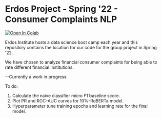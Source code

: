 # Erdos Project - Spring '22 - Consumer Complaints NLP

[![Open In Colab](https://colab.research.google.com/assets/colab-badge.svg)](https://colab.research.google.com/github/rlwphd/Erdos_Project_Spring22/blob/main/consumer_complaint_project.ipynb)


Erdos Institute hosts a data science boot camp each year and this repository contains the location for our code for the group project in Spring '22.

We have chosen to analyze financial consumer complaints for being able to rate different financial institutions.

--Currently a work in progress

To do: 
1) Calculate the naive classifier micro F1 baseline score. 
2) Plot PR and ROC-AUC curves for 10%-RoBERTa model.
3) Hyperparameter tune training epochs and learning rate for the final model. 

